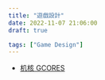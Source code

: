 ```yaml
---
title: "遊戲設計"
date: 2022-11-07 21:06:00
draft: true

tags: ["Game Design"]
---
```


- [机核 GCORES](https://www.gcores.com/)